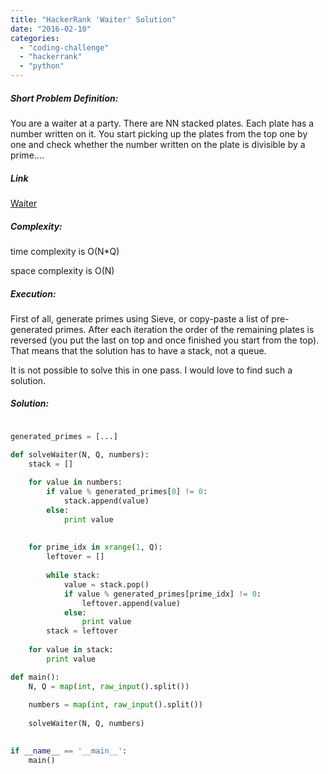```yaml
---
title: "HackerRank 'Waiter' Solution"
date: "2016-02-10"
categories: 
  - "coding-challenge"
  - "hackerrank"
  - "python"
---
```


##### Short Problem Definition:

You are a waiter at a party. There are NN stacked plates. Each plate has a number written on it. You start picking up the plates from the top one by one and check whether the number written on the plate is divisible by a prime....

##### Link

[Waiter](https://www.hackerrank.com/challenges/waiter)

##### Complexity:

time complexity is O(N\*Q)

space complexity is O(N)

##### Execution:

First of all, generate primes using Sieve, or copy-paste a list of pre-generated primes. After each iteration the order of the remaining plates is reversed (you put the last on top and once finished you start from the top). That means that the solution has to have a stack, not a queue.

It is not possible to solve this in one pass. I would love to find such a solution.

##### Solution:

```python

generated_primes = [...]

def solveWaiter(N, Q, numbers):
    stack = []
    
    for value in numbers:
        if value % generated_primes[0] != 0:
            stack.append(value)
        else:
            print value
    
    
    for prime_idx in xrange(1, Q):
        leftover = []
        
        while stack:
            value = stack.pop()
            if value % generated_primes[prime_idx] != 0:
                leftover.append(value)
            else:
                print value
        stack = leftover
    
    for value in stack:
        print value

def main():
    N, Q = map(int, raw_input().split())
    
    numbers = map(int, raw_input().split())
    
    solveWaiter(N, Q, numbers)
    

if __name__ == '__main__':
    main()

```
